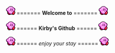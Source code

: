 
![](smol_kirby.gif) ======= **Welcome to** ======= ![](smol_kirby.gif)

![](smol_kirby.gif) ====== **Kirby's Github** ====== ![](smol_kirby.gif)

![](smol_kirby.gif) ====== _enjoy your stay_ ====== ![](smol_kirby.gif)
